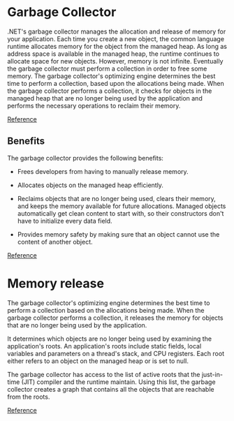 
# Garbage Collector

.NET's garbage collector manages the allocation and release of memory for your application. Each time you create a new object, the common language runtime allocates memory for the object from the managed heap. As long as address space is available in the managed heap, the runtime continues to allocate space for new objects. However, memory is not infinite. Eventually the garbage collector must perform a collection in order to free some memory. The garbage collector's optimizing engine determines the best time to perform a collection, based upon the allocations being made. When the garbage collector performs a collection, it checks for objects in the managed heap that are no longer being used by the application and performs the necessary operations to reclaim their memory.

[Reference](https://docs.microsoft.com/en-us/dotnet/standard/garbage-collection/)

## Benefits

The garbage collector provides the following benefits:

- Frees developers from having to manually release memory.

- Allocates objects on the managed heap efficiently.

- Reclaims objects that are no longer being used, clears their memory, and keeps the memory available for future allocations. Managed objects automatically get clean content to start with, so their constructors don't have to initialize every data field.

- Provides memory safety by making sure that an object cannot use the content of another object.

[Reference](https://docs.microsoft.com/en-us/dotnet/standard/garbage-collection/fundamentals)

# Memory release

The garbage collector's optimizing engine determines the best time to perform a collection based on the allocations being made. When the garbage collector performs a collection, it releases the memory for objects that are no longer being used by the application. 

It determines which objects are no longer being used by examining the application's roots. An application's roots include static fields, local variables and parameters on a thread's stack, and CPU registers. Each root either refers to an object on the managed heap or is set to null.

The garbage collector has access to the list of active roots that the just-in-time (JIT) compiler and the runtime maintain. Using this list, the garbage collector creates a graph that contains all the objects that are reachable from the roots.

[Reference](https://docs.microsoft.com/en-us/dotnet/standard/garbage-collection/fundamentals)